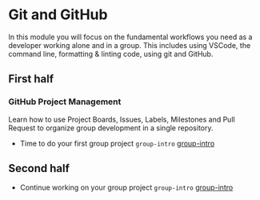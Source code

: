 # Git and GitHub

In this module you will focus on the fundamental workflows you need as a
developer working alone and in a group. This includes using VSCode, the command
line, formatting & linting code, using git and GitHub.

## First half

### GitHub Project Management

Learn how to use Project Boards, Issues, Labels, Milestones and Pull Request to
organize group development in a single repository.

- Time to do your first group project `group-intro`
  [group-intro](../deliverables/group-introduction.md)

## Second half

- Continue working on your group project `group-intro`
  [group-intro](../deliverables/group-introduction.md)
